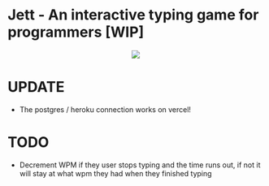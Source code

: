 # Jett - An interactive typing game for programmers [WIP]

<p align="center">
  <img src="https://static.wikia.nocookie.net/valorant/images/7/79/Jett_artwork.png/revision/latest?cb=20200602020209">
</p>

# UPDATE

- The postgres / heroku connection works on vercel!

# TODO

- Decrement WPM if they user stops typing and the time runs out, if not it will stay at what wpm they had when they finished typing
